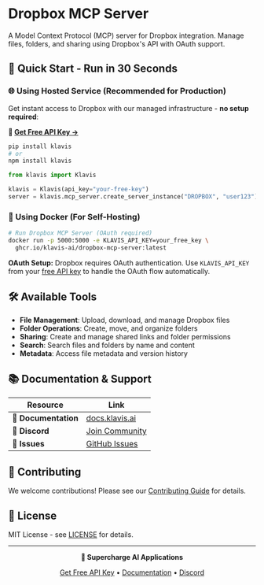 # Dropbox MCP Server

A Model Context Protocol (MCP) server for Dropbox integration. Manage files, folders, and sharing using Dropbox's API with OAuth support.

## 🚀 Quick Start - Run in 30 Seconds

### 🌐 Using Hosted Service (Recommended for Production)

Get instant access to Dropbox with our managed infrastructure - **no setup required**:

**🔗 [Get Free API Key →](https://www.klavis.ai/home/api-keys)**

```bash
pip install klavis
# or
npm install klavis
```

```python
from klavis import Klavis

klavis = Klavis(api_key="your-free-key")
server = klavis.mcp_server.create_server_instance("DROPBOX", "user123")
```

### 🐳 Using Docker (For Self-Hosting)

```bash
# Run Dropbox MCP Server (OAuth required)
docker run -p 5000:5000 -e KLAVIS_API_KEY=your_free_key \
  ghcr.io/klavis-ai/dropbox-mcp-server:latest
```

**OAuth Setup:** Dropbox requires OAuth authentication. Use `KLAVIS_API_KEY` from your [free API key](https://www.klavis.ai/home/api-keys) to handle the OAuth flow automatically.

## 🛠️ Available Tools

- **File Management**: Upload, download, and manage Dropbox files
- **Folder Operations**: Create, move, and organize folders
- **Sharing**: Create and manage shared links and folder permissions
- **Search**: Search files and folders by name and content
- **Metadata**: Access file metadata and version history

## 📚 Documentation & Support

| Resource | Link |
|----------|------|
| **📖 Documentation** | [docs.klavis.ai](https://docs.klavis.ai) |
| **💬 Discord** | [Join Community](https://discord.gg/p7TuTEcssn) |
| **🐛 Issues** | [GitHub Issues](https://github.com/klavis-ai/klavis/issues) |

## 🤝 Contributing

We welcome contributions! Please see our [Contributing Guide](../../CONTRIBUTING.md) for details.

## 📜 License

MIT License - see [LICENSE](../../LICENSE) for details.

---

<div align="center">
  <p><strong>🚀 Supercharge AI Applications </strong></p>
  <p>
    <a href="https://www.klavis.ai">Get Free API Key</a> •
    <a href="https://docs.klavis.ai">Documentation</a> •
    <a href="https://discord.gg/p7TuTEcssn">Discord</a>
  </p>
</div>